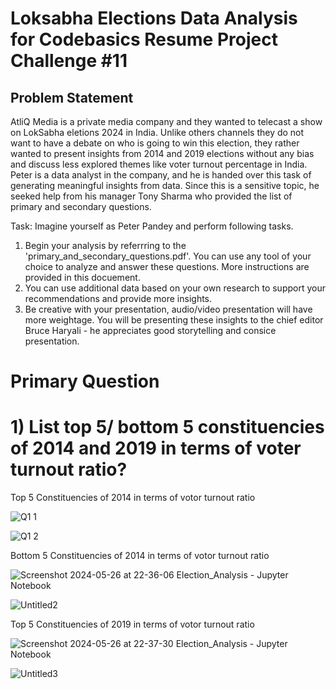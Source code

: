 # **Loksabha Elections Data Analysis** for Codebasics Resume Project Challenge #11

## Problem Statement
AtliQ Media is a private media company and they wanted to telecast a show on LokSabha eletions 2024 in India. Unlike others channels they do not want to have a debate on who is going to win this election, they rather wanted to present insights from 2014 and 2019 elections without any bias and discuss less explored themes like voter turnout percentage in India. Peter is a data analyst in the company, and he is handed over this task of generating meaningful insights from data. Since this is a sensitive topic, he seeked help from his manager Tony Sharma who provided the list of primary and secondary questions.

Task:
Imagine yourself as Peter Pandey and perform following tasks.
1. Begin your analysis by referrring to the 'primary_and_secondary_questions.pdf'. You can use any tool of your choice to analyze and answer these questions. More instructions are provided in this docuement.
2. You can use additional data based on your own research to support your recommendations and provide more insights.
3. Be creative with your presentation, audio/video presentation will have more weightage. You will be presenting these insights to the chief editor Bruce Haryali - he appreciates good storytelling and consice presentation.


# Primary Question 

# 1) List top 5/ bottom 5 constituencies of 2014 and 2019 in terms of voter turnout ratio?
  Top 5 Constituencies of 2014 in terms of votor turnout ratio

  
![Q1 1](https://github.com/alotlikar1010/Lok_Sabha_Election_Analysis/assets/111042540/223e1bd3-29a1-4ea8-9c2d-d7375f0e281a)


![Q1 2](https://github.com/alotlikar1010/Lok_Sabha_Election_Analysis/assets/111042540/afc07d1e-cd76-40ff-84fc-9db525ff73cd)

  Bottom 5 Constituencies of 2014 in terms of votor turnout ratio
  
![Screenshot 2024-05-26 at 22-36-06 Election_Analysis - Jupyter Notebook](https://github.com/alotlikar1010/Lok_Sabha_Election_Analysis/assets/111042540/f73f72e2-75b2-4ce4-b843-f60f80759dc3)

  
![Untitled2](https://github.com/alotlikar1010/Lok_Sabha_Election_Analysis/assets/111042540/73b1cb32-e3b8-4d31-8650-cf343ed564cf)

 Top 5 Constituencies of 2019 in terms of votor turnout ratio

![Screenshot 2024-05-26 at 22-37-30 Election_Analysis - Jupyter Notebook](https://github.com/alotlikar1010/Lok_Sabha_Election_Analysis/assets/111042540/f1941145-49c9-4aaa-a13c-ca655cff0eac)


![Untitled3](https://github.com/alotlikar1010/Lok_Sabha_Election_Analysis/assets/111042540/4cc73040-feb5-432b-bbab-006b453564de)


